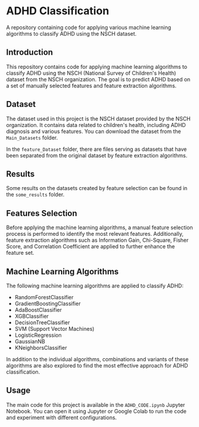 # ADHD Classification

A repository containing code for applying various machine learning algorithms to classify ADHD using the NSCH dataset.

## Introduction

This repository contains code for applying machine learning algorithms to classify ADHD using the NSCH (National Survey of Children's Health) dataset from the NSCH organization. The goal is to predict ADHD based on a set of manually selected features and feature extraction algorithms.



## Dataset

The dataset used in this project is the NSCH dataset provided by the NSCH organization. It contains data related to children's health, including ADHD diagnosis and various features. You can download the dataset from the `Main_Datasets` folder.

In the `feature_Dataset` folder, there are files serving as datasets that have been separated from the original dataset by feature extraction algorithms.

## Results

Some results on the datasets created by feature selection can be found in the `some_results` folder.

 

## Features Selection

Before applying the machine learning algorithms, a manual feature selection process is performed to identify the most relevant features. Additionally, feature extraction algorithms such as Information Gain, Chi-Square, Fisher Score, and Correlation Coefficient are applied to further enhance the feature set.

## Machine Learning Algorithms

The following machine learning algorithms are applied to classify ADHD:

- RandomForestClassifier
- GradientBoostingClassifier
- AdaBoostClassifier
- XGBClassifier
- DecisionTreeClassifier
- SVM (Support Vector Machines)
- LogisticRegression
- GaussianNB
- KNeighborsClassifier

In addition to the individual algorithms, combinations and variants of these algorithms are also explored to find the most effective approach for ADHD classification.

## Usage

The main code for this project is available in the `ADHD_CODE.ipynb` Jupyter Notebook. You can open it using Jupyter or Google Colab to run the code and experiment with different configurations.
